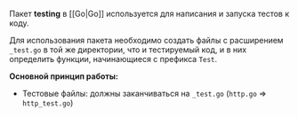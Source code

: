 Пакет **testing** в [[Go|Go]] используется для написания и запуска тестов к коду. 

Для использования пакета необходимо создать файлы с расширением `_test.go` в той же директории, что и тестируемый код, и в них определить функции, начинающиеся с префикса `Test`.

**Основной принцип работы:**

- Тестовые файлы: должны заканчиваться на `_test.go` (`http.go` => `http_test.go`)